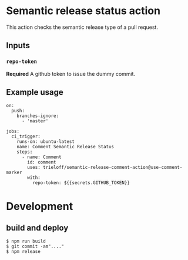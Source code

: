 # Semantic release status action

This action checks the semantic release type of a pull request.

## Inputs

### `repo-token`

**Required** A github token to issue the dummy commit.

## Example usage

```
on:
  push:
    branches-ignore:
      - 'master'

jobs:
  ci_trigger:
    runs-on: ubuntu-latest
    name: Comment Semantic Release Status
    steps:
      - name: Comment
        id: comment
        uses: trieloff/semantic-release-comment-action@use-comment-marker
        with:
          repo-token: ${{secrets.GITHUB_TOKEN}}

```

# Development

## build and deploy

```sh-session
$ npm run build
$ git commit -am"...."
$ npm release
```


